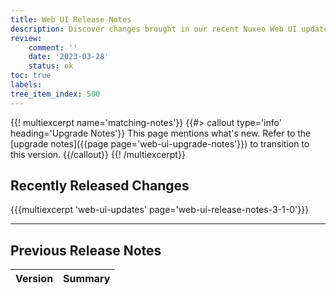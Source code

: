 ```yaml
---
title: Web UI Release Notes
description: Discover changes brought in our recent Nuxeo Web UI updates.
review:
    comment: ''
    date: '2023-03-28'
    status: ok
toc: true
labels:
tree_item_index: 500
---
```


{{! multiexcerpt name='matching-notes'}}
{{#> callout type='info' heading='Upgrade Notes'}}
This page mentions what's new. Refer to the [upgrade notes]({{page page='web-ui-upgrade-notes'}}) to transition to this version.
{{/callout}}
{{! /multiexcerpt}}

## Recently Released Changes

{{{multiexcerpt 'web-ui-updates' page='web-ui-release-notes-3-1-0'}}}

---

## Previous Release Notes

<!-- | [Web UI 3.0.1]({{page page='web-ui-release-notes-3-1-1'}})               | This is upgrade only from lts 2021 to lst 2023 | -->

| Version                                                                       | Summary                                                                    |
| ----------------------------------------------------------------------------- | -------------------------------------------------------------------------- |

